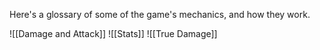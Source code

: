 Here's a glossary of some of the game's mechanics, and how they work.

![[Damage and Attack]]
![[Stats]]
![[True Damage]]
